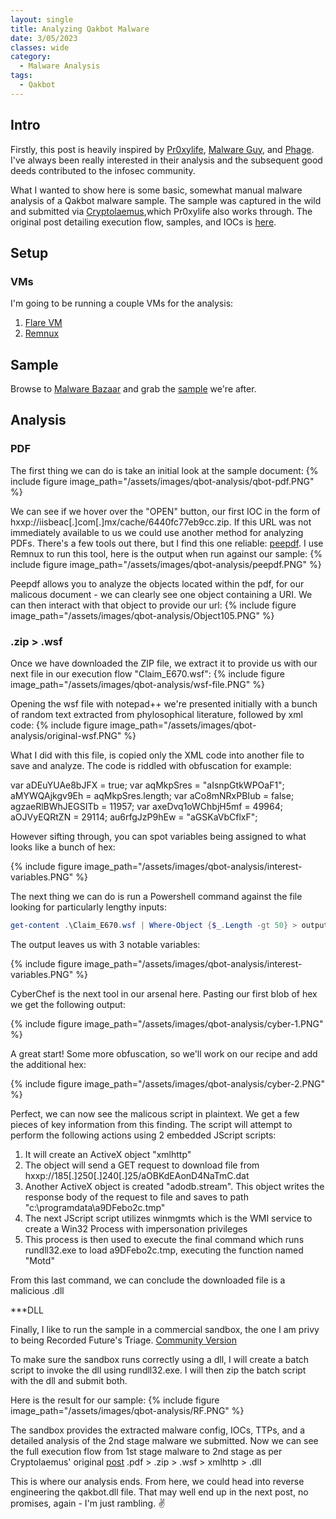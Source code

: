 ```yaml
---
layout: single
title: Analyzing Qakbot Malware
date: 3/05/2023
classes: wide
category:
  - Malware Analysis
tags:
  - Qakbot
---
```


## Intro
Firstly, this post is heavily inspired by [Pr0xylife](https://twitter.com/pr0xylife), [Malware Guy](https://twitter.com/themalwareguy), and [Phage](https://twitter.com/phage_nz). I've always been really interested in their analysis and the subsequent good deeds contributed to the infosec community. 

What I wanted to show here is some basic, somewhat manual malware analysis of a Qakbot malware sample. The sample was captured in the wild and submitted via [Cryptolaemus](https://twitter.com/Cryptolaemus1),which Pr0xylife also works through. The original post detailing execution flow, samples, and IOCs is [here](https://twitter.com/Cryptolaemus1/status/1653433633821138947).


## Setup
### VMs
I'm going to be running a couple VMs for the analysis:

1. [Flare VM](https://github.com/mandiant/flare-vm)
2. [Remnux](https://docs.remnux.org/install-distro/get-virtual-appliance)

## Sample

Browse to [Malware Bazaar](https://bazaar.abuse.ch/) and grab the [sample](https://bazaar.abuse.ch/sample/c974fc0afc08bd056253294691366303b58fc1a6d76fa7c6f837d3932fc049fe/) we're after.

## Analysis
### PDF
The first thing we can do is take an initial look at the sample document:
{% include figure image_path="/assets/images/qbot-analysis/qbot-pdf.PNG" %}

We can see if we hover over the "OPEN" button, our first IOC in the form of hxxp://iisbeac[.]com[.]mx/cache/6440fc77eb9cc.zip. If this URL was not immediately available to us we could use another method for analyzing PDFs. There's a few tools out there, but I find this one reliable: [peepdf](https://github.com/jesparza/peepdf). I use Remnux to run this tool, here is the output when run against our sample:
{% include figure image_path="/assets/images/qbot-analysis/peepdf.PNG" %}

Peepdf allows you to analyze the objects located within the pdf, for our malicous document - we can clearly see one object containing a URI. We can then interact with that object to provide our url:
{% include figure image_path="/assets/images/qbot-analysis/Object105.PNG" %}

### .zip > .wsf
Once we have downloaded the ZIP file, we extract it to provide us with our next file in our execution flow "Claim_E670.wsf":
{% include figure image_path="/assets/images/qbot-analysis/wsf-file.PNG" %}

Opening the wsf file with notepad++ we're presented initially with a bunch of random text extracted from phylosophical literature, followed by xml code:
{% include figure image_path="/assets/images/qbot-analysis/original-wsf.PNG" %}

What I did with this file, is copied only the XML code into another file to save and analyze. The code is riddled with obfuscation for example:

var aDEuYUAe8bJFX = true;
var aqMkpSres = "aIsnpGtkWPOaF1";
aMYWQAjkgv9Eh = aqMkpSres.length;
var aCo8mNRxPBIub = false;
agzaeRlBWhJEGSITb = 11957;
var axeDvq1oWChbjH5mf = 49964;
aOJVyEQRtZN = 29114;
au6rfgJzP9hEw = "aGSKaVbCflxF";

However sifting through, you can spot variables being assigned to what looks like a bunch of hex:

{% include figure image_path="/assets/images/qbot-analysis/interest-variables.PNG" %}

The next thing we can do is run a Powershell command against the file looking for particularly lengthy inputs:

```powershell
get-content .\Claim_E670.wsf | Where-Object {$_.Length -gt 50} > output.txt
```

The output leaves us with 3 notable variables:

{% include figure image_path="/assets/images/qbot-analysis/interest-variables.PNG" %}

CyberChef is the next tool in our arsenal here. Pasting our first blob of hex we get the following output:

{% include figure image_path="/assets/images/qbot-analysis/cyber-1.PNG" %}

A great start! Some more obfuscation, so we'll work on our recipe and add the additional hex:

{% include figure image_path="/assets/images/qbot-analysis/cyber-2.PNG" %}

Perfect, we can now see the malicous script in plaintext. We get a few pieces of key information from this finding. 
The script will attempt to perform the following actions using 2 embedded JScript scripts:
1. It will create an ActiveX object "xmlhttp"
2. The object will send a GET request to download file from hxxp://185[.]250[.]240[.]25/aOBKdEAonD4NaTmC.dat
3. Another ActiveX object is created "adodb.stream". This object writes the response body of the request to file and saves to path "c:\\programdata\\a9DFebo2c.tmp"
4. The next JScript script utilizes winmgmts which is the WMI service to create a Win32 Process with impersonation privileges
5. This process is then used to execute the final command which runs rundll32.exe to load a9DFebo2c.tmp, executing the function named "Motd"

From this last command, we can conclude the downloaded file is a malicious .dll

***DLL

Finally, I like to run the sample in a commercial sandbox, the one I am privy to being Recorded Future's Triage. [Community Version](https://tria.ge/)

To make sure the sandbox runs correctly using a dll, I will create a batch script to invoke the dll using rundll32.exe. I will then zip the batch script with the dll and submit both.

Here is the result for our sample:
{% include figure image_path="/assets/images/qbot-analysis/RF.PNG" %}

The sandbox provides the extracted malware config, IOCs, TTPs, and a detailed analysis of the 2nd stage malware we submitted. Now we can see the full execution flow from 1st stage malware to 2nd stage as per Cryptolaemus' original [post](https://twitter.com/Cryptolaemus1/status/1653433633821138947) .pdf > .zip > .wsf > xmlhttp > .dll

This is where our analysis ends. From here, we could head into reverse engineering the qakbot.dll file. That may well end up in the next post, no promises, again - I'm just rambling. :v:

